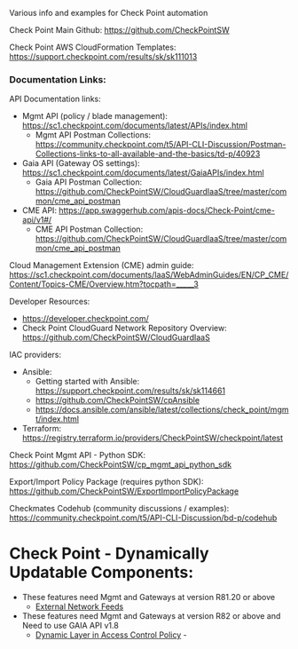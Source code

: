 Various info and examples for Check Point automation  

Check Point Main Github: <https://github.com/CheckPointSW>

Check Point AWS CloudFormation Templates: <https://support.checkpoint.com/results/sk/sk111013>

### Documentation Links:

API Documentation links:  
- Mgmt API (policy / blade management): <https://sc1.checkpoint.com/documents/latest/APIs/index.html>
    - Mgmt API Postman Collections: <https://community.checkpoint.com/t5/API-CLI-Discussion/Postman-Collections-links-to-all-available-and-the-basics/td-p/40923>
- Gaia API (Gateway OS settings): <https://sc1.checkpoint.com/documents/latest/GaiaAPIs/index.html>
    - Gaia API Postman Collection: <https://github.com/CheckPointSW/CloudGuardIaaS/tree/master/common/cme_api_postman>
- CME API: <https://app.swaggerhub.com/apis-docs/Check-Point/cme-api/v1#/>
    - CME API Postman Collection: <https://github.com/CheckPointSW/CloudGuardIaaS/tree/master/common/cme_api_postman>

Cloud Management Extension (CME) admin guide: <https://sc1.checkpoint.com/documents/IaaS/WebAdminGuides/EN/CP_CME/Content/Topics-CME/Overview.htm?tocpath=_____3>

Developer Resources:  
- <https://developer.checkpoint.com/>
- Check Point CloudGuard Network Repository Overview: <https://github.com/CheckPointSW/CloudGuardIaaS>

IAC providers:  
- Ansible:  
    - Getting started with Ansible: <https://support.checkpoint.com/results/sk/sk114661>
    - <https://github.com/CheckPointSW/cpAnsible>
    - <https://docs.ansible.com/ansible/latest/collections/check_point/mgmt/index.html>
- Terraform: <https://registry.terraform.io/providers/CheckPointSW/checkpoint/latest>

Check Point Mgmt API - Python SDK: <https://github.com/CheckPointSW/cp_mgmt_api_python_sdk>

Export/Import Policy Package (requires python SDK): <https://github.com/CheckPointSW/ExportImportPolicyPackage>

Checkmates Codehub (community discussions / examples): <https://community.checkpoint.com/t5/API-CLI-Discussion/bd-p/codehub>

# Check Point - Dynamically Updatable Components:
- These features need Mgmt and Gateways at version R81.20 or above
    - [External Network Feeds](https://sc1.checkpoint.com/documents/R81.20/WebAdminGuides/EN/CP_R81.20_SecurityManagement_AdminGuide/Content/Topics-SECMG/Network_Feed.htm)
- These features need Mgmt and Gateways at version R82 or above and Need to use GAIA API v1.8
    - [Dynamic Layer in Access Control Policy](https://support.checkpoint.com/results/sk/sk182252) - 